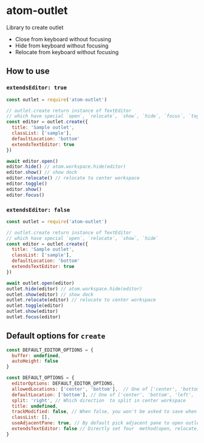 # atom-outlet

Library to create outlet

- Close from keyboard without focusing
- Hide from keyboard without focusing
- Relocate from keyboard without focusing

## How to use

### `extendsEditor: true`  

```javascript
const outlet = require('atom-outlet')

// outlet.create return instance of TextEditor
// which have special `open`, `relocate`, `show`, `hide`, `focus`, `toggle` methods.
const editor = outlet.create({
  title: 'Sample outlet',
  classList: ['sample'],
  defaultLocation: 'bottom'
  extendsTextEditor: true
})

await editor.open()
editor.hide() // atom.workspace.hide(editor)
editor.show() // show dock
editor.relocate() // relocate to center workspace
editor.toggle()
editor.show()
editor.focus()
```

### `extendsEditor: false`  

```javascript
const outlet = require('atom-outlet')

// outlet.create return instance of TextEditor
// which have special `open`, `relocate`, `show`, `hide`
const editor = outlet.create({
  title: 'Sample outlet',
  classList: ['sample'],
  defaultLocation: 'bottom'
  extendsTextEditor: true
})

await outlet.open(editor)
outlet.hide(editor) // atom.workspace.hide(editor)
outlet.show(editor) // show dock
outlet.relocate(editor) // relocate to center workspace
outlet.toggle(editor)
outlet.show(editor)
outlet.focus(editor)
```

## Default options for `create`

``` javascript
const DEFAULT_EDITOR_OPTIONS = {
  buffer: undefined,
  autoHeight: false
}

const DEFAULT_OPTIONS = {
  editorOptions: DEFAULT_EDITOR_OPTIONS,
  allowedLocations: ['center', 'bottom'],  // One of ['center', 'bottom', 'left', 'right']
  defaultLocation: ['bottom'], // One of ['center', 'bottom', 'left', 'right']
  split: 'right', // Which direction  to split in center workspace
  title: undefined,
  trackModified: false, // When false, you won't be asked to save when closing outlet
  classList: [],
  useAdjacentPane: true, // By default pick adjacent pane to open outlet if exists.
  extendsTextEditor: false // Directly set four  method(open, relocate, hide, show) on editor(throw when conflicts)
}
```
